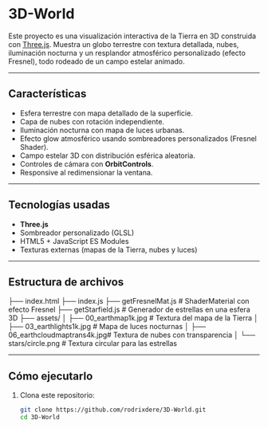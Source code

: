 # 3D-World

Este proyecto es una visualización interactiva de la Tierra en 3D construida con [Three.js](https://threejs.org/). Muestra un globo terrestre con textura detallada, nubes, iluminación nocturna y un resplandor atmosférico personalizado (efecto Fresnel), todo rodeado de un campo estelar animado.

---

## Características

- Esfera terrestre con mapa detallado de la superficie.
- Capa de nubes con rotación independiente.
- Iluminación nocturna con mapa de luces urbanas.
- Efecto glow atmosférico usando sombreadores personalizados (Fresnel Shader).
- Campo estelar 3D con distribución esférica aleatoria.
- Controles de cámara con **OrbitControls**.
- Responsive al redimensionar la ventana.

---

## Tecnologías usadas

- **Three.js**
- Sombreador personalizado (GLSL)
- HTML5 + JavaScript ES Modules
- Texturas externas (mapas de la Tierra, nubes y luces)

---

## Estructura de archivos
├── index.html
├── index.js
├── getFresnelMat.js # ShaderMaterial con efecto Fresnel
├── getStarfield.js # Generador de estrellas en una esfera 3D
├── assets/
│ ├── 00_earthmap1k.jpg # Textura del mapa de la Tierra
│ ├── 03_earthlights1k.jpg # Mapa de luces nocturnas
│ ├── 06_earthcloudmaptrans4k.jpg# Textura de nubes con transparencia
│ └── stars/circle.png # Textura circular para las estrellas

---

## Cómo ejecutarlo

1. Clona este repositorio:
   ```bash
   git clone https://github.com/rodrixdere/3D-World.git
   cd 3D-World
